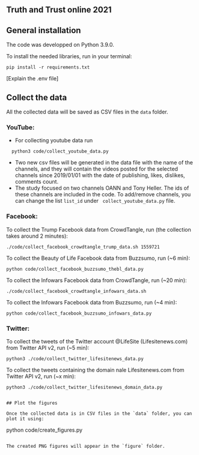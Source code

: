 ## Truth and Trust online 2021

## General installation

The code was developped on Python 3.9.0.

To install the needed libraries, run in your terminal:

```
pip install -r requirements.txt
```

[Explain the .env file]

## Collect the data

All the collected data will be saved as CSV files in the `data` folder.

### YouTube:
- For collecting youtube data run
```
  python3 code/collect_youtube_data.py 
```
- Two new csv files will be generated in the data file with the name of the channels, and they will contain the videos posted for the selected channels since 2019/01/01 with the date of publishing, likes, dislikes, comments count.
- The study focused on two channels OANN and Tony Heller. The ids of these channels are included in the code. To add/remove channels, you can change the list ``` list_id ``` under ``` collect_youtube_data.py``` file.


### Facebook:

To collect the Trump Facebook data from CrowdTangle, run (the collection takes around 2 minutes):

```
./code/collect_facebook_crowdtangle_trump_data.sh 1559721
```

To collect the Beauty of Life Facebook data from Buzzsumo, run (~6 min):
```
python code/collect_facebook_buzzsumo_thebl_data.py
```

To collect the Infowars Facebook data from CrowdTangle, run (~20 min):

```
./code/collect_facebook_crowdtangle_infowars_data.sh
```

To collect the Infowars Facebook data from Buzzsumo, run (~4 min):
```
python code/collect_facebook_buzzsumo_infowars_data.py
```

### Twitter:

To collect the tweets of the Twitter account @LifeSite (Lifesitenews.com) from Twitter API v2, run (~5 min):
```
python3 ./code/collect_twitter_lifesitenews_data.py
```

To collect the tweets containing the domain nale Lifesitenews.com from Twitter API v2, run (~x min):
```
python3 ./code/collect_twitter_lifesitenews_domain_data.py


## Plot the figures

Once the collected data is in CSV files in the `data` folder, you can plot it using:

```
python code/create_figures.py
```

The created PNG figures will appear in the `figure` folder.

